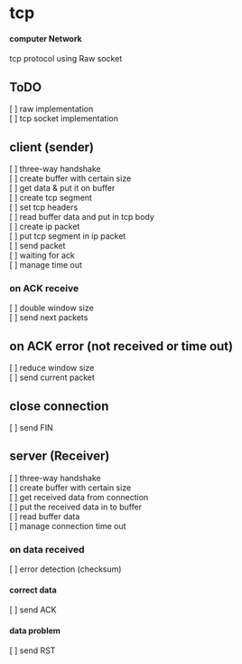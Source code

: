 # tcp
#### computer Network
tcp protocol using Raw socket

## ToDO
[ ] raw implementation \
[ ] tcp socket implementation


## client (sender)
[ ] three-way handshake \
[ ] create buffer with certain size \
[ ] get data & put it on buffer \
[ ] create tcp segment \
[ ] set tcp headers \
[ ] read buffer data and put in tcp body \
[ ] create ip packet \
[ ] put tcp segment in ip packet \
[ ] send packet \
[ ] waiting for ack \
[ ] manage time out
### on ACK receive
[ ] double window size \
[ ] send next packets
## on ACK error (not received or time out)
[ ] reduce window size \
[ ] send current packet
## close connection
[ ] send FIN

## server (Receiver)
[ ] three-way handshake \
[ ] create buffer with certain size \
[ ] get received data from connection \
[ ] put the received data in to buffer \
[ ] read buffer data \
[ ] manage connection time out
### on data received 
[ ] error detection (checksum)
#### correct data
[ ] send ACK
#### data problem
[ ] send RST
